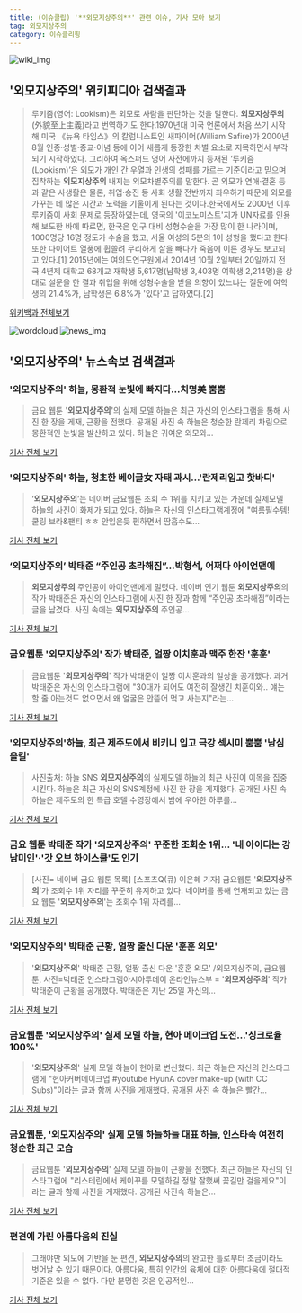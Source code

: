 ```yaml
---
title: (이슈클립) '**외모지상주의**' 관련 이슈, 기사 모아 보기
tag: 외모지상주의
category: 이슈클리핑
---
```

![wiki_img](https://user-images.githubusercontent.com/42597476/44503234-41136a80-a6d0-11e8-9071-6fc6418eafe4.png)
## **'**외모지상주의**'** 위키피디아 검색결과
>루키즘(영어: Lookism)은 외모로 사람을 판단하는 것을 말한다. **외모지상주의**(外貌至上主義)라고 번역하기도 한다.1970년대 미국 언론에서 처음 쓰기 시작해 미국 《뉴욕 타임스》의 칼럼니스트인 새파이어(William Safire)가 2000년 8월 인종·성별·종교·이념 등에 이어 새롭게 등장한 차별 요소로 지목하면서 부각되기 시작하였다. 그리하여 옥스퍼드 영어 사전에까지 등재된 ‘루키즘(Lookism)’은 외모가 개인 간 우열과 인생의 성패를 가르는 기준이라고 믿으며 집착하는 **외모지상주의** 내지는 외모차별주의를 말한다. 곧 외모가 연애·결혼 등과 같은 사생활은 물론, 취업·승진 등 사회 생활 전반까지 좌우하기 때문에 외모를 가꾸는 데 많은 시간과 노력을 기울이게 된다는 것이다.한국에서도 2000년 이후 루키즘이 사회 문제로 등장하였는데, 영국의 '이코노미스트'지가 UN자료를 인용해 보도한 바에 따르면, 한국은 인구 대비 성형수술을 가장 많이 한 나라이며, 1000명당 16명 정도가 수술을 했고, 서울 여성의 5분의 1이 성형을 했다고 한다. 또한 다이어트 열풍에 휩쓸려 무리하게 살을 빼다가 죽음에 이른 경우도 보고되고 있다.[1] 2015년에는 여의도연구원에서 2014년 10월 2일부터 20일까지 전국 4년제 대학교 68개교 재학생 5,617명(남학생 3,403명 여학생 2,214명)을 상대로 설문을 한 결과 취업을 위해 성형수술을 받을 의향이 있느냐는 질문에 여학생의 21.4%가, 남학생은 6.8%가 '있다'고 답하였다.[2]

<a href="https://ko.wikipedia.org/wiki/외모지상주의" target="_blank">위키백과 전체보기</a>

![wordcloud](https://s3.ap-northeast-2.amazonaws.com/lyrics101-wordcloud/2018-08-31-1535669340.png)
![news_img](https://user-images.githubusercontent.com/42597476/44507050-1206f400-a6e4-11e8-8d98-7ffbfebb353f.png)
## **'**외모지상주의**'** 뉴스속보 검색결과
### '**외모지상주의**' 하늘, 몽환적 눈빛에 빠지다…치명美 뿜뿜

>금요 웹툰 '**외모지상주의**'의 실제 모델 하늘은 최근 자신의 인스타그램을 통해 사진 한 장을 게재, 근황을 전했다. 공개된 사진 속 하늘은 청순한 란제리 차림으로 몽환적인 눈빛을 발산하고 있다. 하늘은 귀여운 외모와...

<a href="http://www.mediapen.com/news/view/379647" target="_blank">기사 전체 보기</a>

### '**외모지상주의**' 하늘, 청초한 베이글女 자태 과시...'란제리입고 핫바디'

>‘**외모지상주의**’는 네이버 금요웹툰 조회 수 1위를 지키고 있는 가운데 실제모델 하늘의 사진이 화제가 되고 있다. 하늘은 자신의 인스타그램계정에 "여름필수템! 쿨링 브라&팬티 ㅎㅎ 안입은듯 편하면서 땀흡수도...

<a href="http://www.joongdo.co.kr/main/view.php?key=20180831000724206" target="_blank">기사 전체 보기</a>

### ‘**외모지상주의**’ 박태준 “주인공 초라해짐”…박형석, 어쩌다 아이언맨에

>**외모지상주의** 주인공이 아이언맨에게 밀렸다. 네이버 인기 웹툰 **외모지상주의**의 작가 박태준은 자신의 인스타그램에 사진 한 장과 함께 “주인공 초라해짐”이라는 글을 남겼다. 사진 속에는 **외모지상주의** 주인공...

<a href="http://www.kookje.co.kr/news2011/asp/newsbody.asp?code=0500&key=20180831.99099014529" target="_blank">기사 전체 보기</a>

### 금요웹툰 '**외모지상주의**' 작가 박태준, 얼짱 이치훈과 맥주 한잔 '훈훈'

>금요웹툰 '**외모지상주의**' 작가 박태준이 얼짱 이치훈과의 일상을 공개했다. 과거 박태준은 자신의 인스타그램에 "30대가 되어도 여전히 잘생긴 치훈이와.. 얘는 할 줄 아는것도 없으면서 왜 얼굴은 안뜯어 먹고 사는지"라는...

<a href="http://www.topstarnews.net/news/articleView.html?idxno=474209" target="_blank">기사 전체 보기</a>

### '**외모지상주의**'하늘, 최근 제주도에서 비키니 입고 극강 섹시미 뿜뿜 '남심올킬'

>사진출처: 하늘 SNS **외모지상주의**의 실제모델 하늘의 최근 사진이 이목을 집중시킨다. 하늘은 최근 자신의 SNS계정에 사진 한 장을 게재했다. 공개된 사진 속 하늘은 제주도의 한 특급 호텔 수영장에서 밤에 우아한 하루를...

<a href="http://www.wikileaks-kr.org/news/articleView.html?idxno=33411" target="_blank">기사 전체 보기</a>

### 금요 웹툰 박태준 작가 '**외모지상주의**' 꾸준한 조회순 1위… '내 아이디는 강남미인'·'갓 오브 하이스쿨'도 인기

>[사진= 네이버 금요 웹툰 목록] [스포츠Q(큐) 이은혜 기자] 금요웹툰 '**외모지상주의**'가 조회수 1위 자리를 꾸준히 유지하고 있다. 네이버를 통해 연재되고 있는 금요 웹툰 '**외모지상주의**'는 조회수 1위 자리를...

<a href="http://www.sportsq.co.kr/news/articleView.html?idxno=300846" target="_blank">기사 전체 보기</a>

### '**외모지상주의**' 박태준 근황, 얼짱 출신 다운 '훈훈 외모'

>'**외모지상주의**' 박태준 근황, 얼짱 출신 다운 '훈훈 외모' /외모지상주의, 금요웹툰, 사진=박태준 인스타그램아시아투데이 온라인뉴스부 = '**외모지상주의**' 작가 박태준이 근황을 공개했다. 박태준은 지난 25일 자신의...

<a href="http://www.asiatoday.co.kr/view.php?key=20180830002248529" target="_blank">기사 전체 보기</a>

### 금요웹툰 '**외모지상주의**' 실제 모델 하늘, 현아 메이크업 도전…'싱크로율 100%'

>'**외모지상주의**' 실제 모델 하늘이 현아로 변신했다. 최근 하늘은 자신의 인스타그램에 "현아커버메이크업 #youtube HyunA cover make-up (with CC Subs)"이라는 글과 함께 사진을 게재했다. 공개된 사진 속 하늘은 빨간...

<a href="http://www.topstarnews.net/news/articleView.html?idxno=474110" target="_blank">기사 전체 보기</a>

### 금요웹툰, '**외모지상주의**' 실제 모델 하늘하늘 대표 하늘, 인스타속 여전히 청순한 최근 모습

>금요웹툰 '**외모지상주의**' 실제 모델 하늘이 근황을 전했다. 최근 하늘은 자신의 인스타그램에 "리스테린에서 케이꾸를 모델하길 정말 잘했써 꽃길만 걸을게요"이라는 글과 함께 사진을 게재했다. 공개된 사진속 하늘은...

<a href="http://www.topstarnews.net/news/articleView.html?idxno=473582" target="_blank">기사 전체 보기</a>

### 편견에 가린 아름다움의 진실

>그래야만 외모에 기반을 둔 편견, **외모지상주의**의 완고한 틀로부터 조금이라도 벗어날 수 있기 때문이다. 아름다움, 특히 인간의 육체에 대한 아름다움에 절대적 기준은 있을 수 없다. 다만 분명한 것은 인공적인...

<a href="http://www.iloveorganic.co.kr/news/articleView.html?idxno=216514" target="_blank">기사 전체 보기</a>


